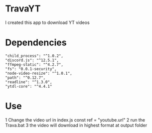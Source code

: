 # TravaYT
I created this app to download YT videos
# Dependencies
    "child_process": "^1.0.2",
    "discord.js": "^12.5.1",
    "ffmpeg-static": "^4.2.7",
    "fs": "0.0.1-security",
    "node-video-resize": "^1.0.1",
    "path": "^0.12.7",
    "readline": "^1.3.0",
    "ytdl-core": "^4.4.1"
  
# Use
1 Change the video url in index.js
const ref = "youtube.url"
2 run the Trava.bat 
3 the video will download in highest format at output folder    

